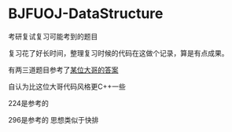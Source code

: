 # BJFUOJ-DataStructure
考研复试复习可能考到的题目

复习花了好长时间，整理复习时候的代码在这做个记录，算是有点成果。

有两三道题目参考了[某位大哥的答案](https://blog.csdn.net/weixin_43722827/article/details/103271846?utm_source=app)

自认为比这位大哥代码风格更C++一些

224是参考的

296是参考的 思想类似于快排

